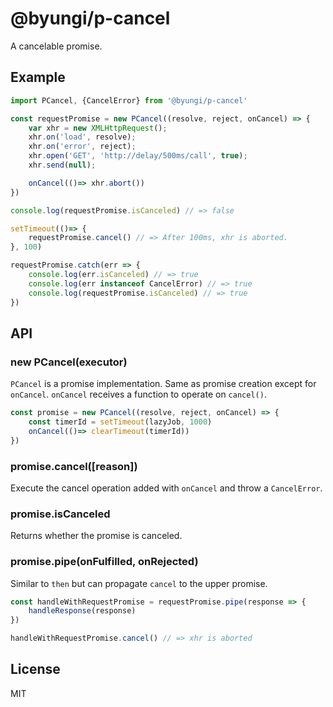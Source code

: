 # @byungi/p-cancel
A cancelable promise.

## Example
```js
import PCancel, {CancelError} from '@byungi/p-cancel'

const requestPromise = new PCancel((resolve, reject, onCancel) => {
    var xhr = new XMLHttpRequest();
    xhr.on('load', resolve);
    xhr.on('error', reject);
    xhr.open('GET', 'http://delay/500ms/call', true);
    xhr.send(null);

    onCancel(()=> xhr.abort())
})

console.log(requestPromise.isCanceled) // => false

setTimeout(()=> {
    requestPromise.cancel() // => After 100ms, xhr is aborted.
}, 100)

requestPromise.catch(err => {
    console.log(err.isCanceled) // => true
    console.log(err instanceof CancelError) // => true
    console.log(requestPromise.isCanceled) // => true
})
```

## API
### new PCancel(executor)
`PCancel` is a promise implementation. Same as promise creation except for `onCancel`. `onCancel` receives a function to operate on `cancel()`.

```js
const promise = new PCancel((resolve, reject, onCancel) => {
    const timerId = setTimeout(lazyJob, 1000)
    onCancel(()=> clearTimeout(timerId))
})
```

### promise.cancel([reason])
Execute the cancel operation added with `onCancel` and throw a `CancelError`.

### promise.isCanceled
Returns whether the promise is canceled.

### promise.pipe(onFulfilled, onRejected)
Similar to `then` but can propagate `cancel` to the upper promise.

```js
const handleWithRequestPromise = requestPromise.pipe(response => {
    handleResponse(response)
})

handleWithRequestPromise.cancel() // => xhr is aborted
```

## License
MIT
